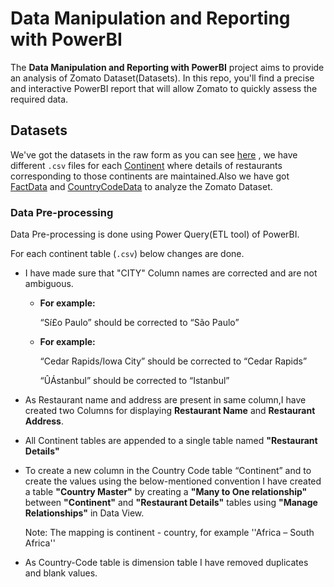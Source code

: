 # **Data Manipulation and Reporting with PowerBI**

The **Data Manipulation and Reporting with PowerBI** project aims to provide an analysis of Zomato Dataset(Datasets). In this repo, you'll find a precise and interactive PowerBI report that will allow Zomato to quickly assess the required data.

## **Datasets**
We've got the datasets in the raw form as you can see [here](Datasets) , we have  different `.csv` files for each [Continent](Datasets/Continents) where details of restaurants corresponding to those continents are maintained.Also we have got [FactData](Datasets/Fact-Table.xlsx) and [CountryCodeData](Datasets/Country-Code.xlsx) to analyze the Zomato Dataset. 


  ### **Data Pre-processing**
  
  Data Pre-processing is done using Power Query(ETL tool) of PowerBI.
  
  For each continent table (`.csv`) below changes are done.
  
  - I have made sure that "CITY" Column names are corrected and are not ambiguous.
     - **For example:**
       
        “Sí£o Paulo” should be corrected to “São Paulo”
        
      - **For example:**
       
         “Cedar Rapids/Iowa City” should be corrected to “Cedar Rapids”
         
         “ÛÁstanbul” should be corrected to “Istanbul”
         
  - As Restaurant name and address are present in same column,I have created two  Columns for displaying **Restaurant Name** and **Restaurant Address**.
  - All Continent tables are appended to a single table named **"Restaurant Details"**
  
  - To create a new column in the Country Code table  “Continent” and to create the values using the below-mentioned convention I have created a table
    **"Country Master"**  by creating a **"Many to One relationship"** between **"Continent"** and **"Restaurant Details"** tables using **"Manage Relationships"** 
    in Data View.

    Note: The mapping is continent - country, for example ''Africa – South Africa''  
  
  
  - As Country-Code table is dimension table I have removed duplicates and blank values.
